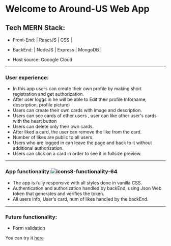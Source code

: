 # Welcome to Around-US Web App

## Tech MERN Stack:

- Front-End: | ReactJS | CSS |

- BackEnd: | NodeJS | Express | MongoDB |

- Host source: Gooogle Cloud

---

### User experience:

- In this app users can create their own profile by making short registration and get authorization.
- After user loggs in he will be able to Edit their profile Info(name, description, profile picture)
- Users can create their own cards with image and description.
- Users can see cards of other users , user can like other user's cards with the heart button
- Users can delete only their own cards.
- After liked a card, the user can remove the like from the card.
- Number of likes are public to all users.
- Users who are logged in can leave the page and back to it without additional authorization.
- Users can click on a card in order to see it in fullsize preview.

---

### App functionality:![icons8-functionality-64](https://user-images.githubusercontent.com/87845853/167285330-271423f0-b35f-46cb-b0e1-8abd28f48668.png)

- The app is fully responsive with all styles done in vanilla CSS.
- Authentication and authorization handled by backEnd, using Json Web token that generates and verifies the token.
- All users info, User's card, num of likes handled by the backEnd.

---

### Future functionality:

- Form validation

You can try it [here](https://carolina-toren.students.nomoredomainssbs.ru)
